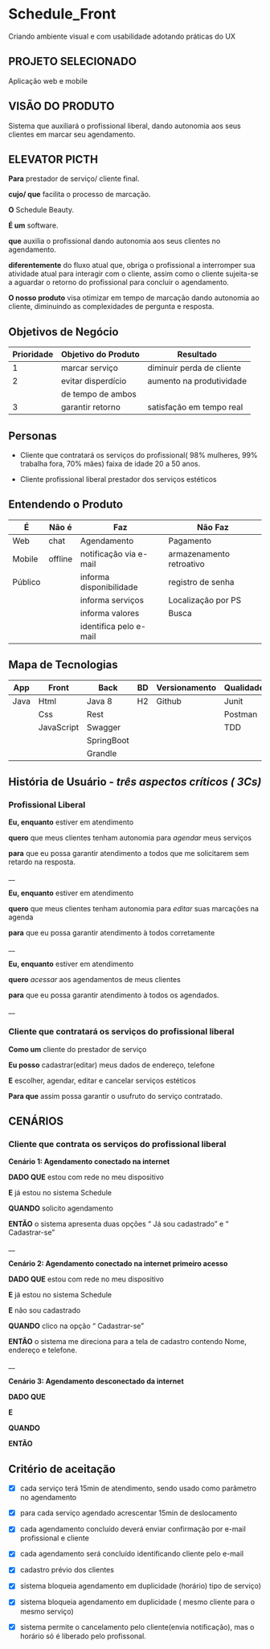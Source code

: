 # Schedule_Front
Criando ambiente visual e com usabilidade adotando práticas do UX

## PROJETO SELECIONADO
Aplicação web e mobile

## VISÃO DO PRODUTO
Sistema que auxiliará o profissional liberal, dando autonomia aos seus clientes em marcar seu agendamento.

## ELEVATOR PICTH
**Para**  prestador de serviço/ cliente final.

**cujo/ que**  facilita o processo de marcação.

**O** Schedule Beauty.

**É um** software.

**que** auxilia o profissional dando autonomia aos seus clientes no agendamento.

**diferentemente** do fluxo atual que, obriga o profissional a interromper sua atividade atual para interagir com o cliente, assim como o cliente sujeita-se a aguardar o retorno do profissional para concluir o agendamento.

**O nosso produto** visa otimizar em tempo de marcação dando autonomia ao cliente, diminuindo as complexidades de pergunta e resposta.

## Objetivos de Negócio
| Prioridade |Objetivo do Produto | Resultado               |
|------------|--------------------|-------------------------|
|     1      |marcar serviço      |diminuir perda de cliente|
|     2      |evitar disperdício  |aumento na produtividade |
|            |de tempo de ambos   |                         |
|     3      |garantir retorno    |satisfação em tempo real |

## Personas
 - Cliente que contratará os serviços do profissional( 98% mulheres, 99% trabalha fora, 70% mães) faixa de idade 20 a 50 anos.
 
 - Cliente profissional liberal prestador dos serviços estéticos 
 
## Entendendo o Produto
|É         |Não é        |Faz                    |Não Faz                  |
|----------|-------------|-----------------------|-------------------------|
|Web       |chat         |Agendamento            |Pagamento                |
|Mobile    |offline      |notificação via e-mail |armazenamento retroativo |
|Público   |             |informa disponibilidade|registro de senha        |
|          |             |informa serviços       |Localização por PS       |
|          |             |informa valores        |Busca                    |
|          |             |identifica pelo e-mail |                         |

## Mapa de Tecnologias
|App     |Front      |Back       |BD        |Versionamento |Qualidade  |Segurança  |
|--------|-----------|-----------|----------|--------------|-----------|-----------|
|Java    |Html       |Java 8     |H2        |Github        |Junit      |           |
|        |Css        |Rest       |          |              |Postman    |           |
|        |JavaScript |Swagger    |          |              |TDD        |           |
|        |           |SpringBoot |          |              |           |           |
|        |           |Grandle    |          |              |           |           |

## História de Usuário - _três aspectos críticos ( 3Cs)_

### **Profissional Liberal**

**Eu, enquanto** estiver em atendimento

**quero** que meus clientes tenham autonomia para _agendar_ meus serviços

**para** que eu possa garantir atendimento a todos que me solicitarem sem retardo na resposta.

__

**Eu, enquanto** estiver em atendimento

**quero** que meus clientes tenham autonomia para _editar_ suas marcações na agenda

**para** que eu possa garantir atendimento à todos corretamente

__

**Eu, enquanto** estiver em atendimento

**quero** _acessar_ aos agendamentos de meus clientes

**para** que eu possa garantir atendimento à todos os agendados.

__

### **Cliente que contratará os serviços do profissional liberal**

**Como um**   cliente do prestador de serviço 

**Eu posso** 	cadastrar(editar) meus dados de endereço, telefone

**E** 			     escolher, agendar, editar e cancelar serviços estéticos

**Para que**   assim possa garantir o usufruto do serviço contratado.

## CENÁRIOS
### Cliente que contrata os serviços do profissional liberal

**Cenário 1: Agendamento conectado na internet**

**DADO QUE** estou com rede no meu dispositivo 

**E**        já estou no sistema Schedule

**QUANDO**   solicito agendamento

**ENTÃO**    o sistema apresenta duas opções “ Já sou cadastrado” e “ Cadastrar-se”

__

**Cenário 2: Agendamento conectado na internet primeiro acesso**

**DADO QUE**  estou com rede no meu dispositivo 

**E**  já estou no sistema Schedule

**E** não sou cadastrado 

**QUANDO** clico na opção “ Cadastrar-se”

**ENTÃO** o sistema me direciona para a tela de cadastro contendo Nome, endereço e telefone.

__

**Cenário 3: Agendamento desconectado da internet**

**DADO QUE** 

**E**  

**QUANDO** 

**ENTÃO** 



## Critério de aceitação
- [x] cada serviço terá 15min de atendimento, sendo usado como parâmetro no agendamento
- [x] para cada serviço agendado acrescentar 15min de deslocamento
- [x] cada agendamento concluído deverá enviar confirmação por e-mail profissional e cliente
- [x] cada agendamento será concluído identificando cliente pelo e-mail
- [x] cadastro prévio dos clientes
- [x] sistema bloqueia agendamento em duplicidade (horário) tipo de serviço) 
- [x] sistema bloqueia agendamento em duplicidade ( mesmo cliente para o mesmo serviço)
- [x] sistema permite o cancelamento pelo cliente(envia notificação), mas o horário só é liberado pelo profissonal.

